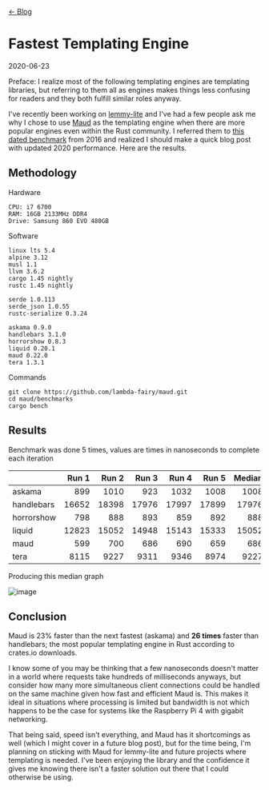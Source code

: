 [<- Blog](README.md)

# Fastest Templating Engine
2020-06-23

Preface: I realize most of the following templating engines are templating libraries, but referring to them all as engines makes things less confusing for readers and they both fulfill similar roles anyway.

I've recently been working on [lemmy-lite](https://github.com/IronOxidizer/lemmy-lite) and I've had a few people ask me why I chose to use [Maud](https://maud.lambda.xyz/) as the templating engine when there are more popular engines even within the Rust community. I referred them to [this dated benchmark](https://lambda.xyz/blog/maud-is-fast/) from 2016 and realized I should make a quick blog post with updated 2020 performance. Here are the results.

## Methodology

Hardware
```
CPU: i7 6700
RAM: 16GB 2133MHz DDR4
Drive: Samsung 860 EVO 480GB
```

Software
```
linux lts 5.4
alpine 3.12
musl 1.1
llvm 3.6.2
cargo 1.45 nightly
rustc 1.45 nightly

serde 1.0.113
serde_json 1.0.55
rustc-serialize 0.3.24

askama 0.9.0
handlebars 3.1.0
horrorshow 0.8.3
liquid 0.20.1
maud 0.22.0
tera 1.3.1
```

Commands
```
git clone https://github.com/lambda-fairy/maud.git
cd maud/benchmarks
cargo bench
```

## Results

Benchmark was done 5 times, values are times in nanoseconds to complete each iteration

|            | Run 1 | Run 2 | Run 3 | Run 4 | Run 5 | Median | Relative |
|------------|------:|------:|------:|------:|------:|-------:|---------:|
| askama     | 899   | 1010  | 923   | 1032  | 1008  | 1008   | 1.47     |
| handlebars | 16652 | 18398 | 17976 | 17997 | 17899 | 17976  | 26.20    |
| horrorshow | 798   | 888   | 893   | 859   | 892   | 888    | 1.29     |
| liquid     | 12823 | 15052 | 14948 | 15143 | 15333 | 15052  | 21.94    |
| maud       | 599   | 700   | 686   | 690   | 659   | 686    | 1.00     |
| tera       | 8115  | 9227  | 9311  | 9346  | 8974  | 9227   | 13.45    |


Producing this median graph

![image](https://user-images.githubusercontent.com/60191958/85488310-16302100-b59c-11ea-9e8e-b35ffdf35e80.png)

## Conclusion

Maud is 23% faster than the next fastest (askama) and **26 times** faster than handlebars; the most popular templating engine in Rust according to crates.io downloads.

I know some of you may be thinking that a few nanoseconds doesn't matter in a world where requests take hundreds of milliseconds anyways, but consider how many more simultaneous client connections could be handled on the same machine given how fast and efficient Maud is. This makes it ideal in situations where processing is limited but bandwidth is not which happens to be the case for systems like the Raspberry Pi 4 with gigabit networking.

That being said, speed isn't everything, and Maud has it shortcomings as well (which I might cover in a future blog post), but for the time being, I'm planning on sticking with Maud for lemmy-lite and future projects where templating is needed. I've been enjoying the library and the confidence it gives me knowing there isn't a faster solution out there that I could otherwise be using.

